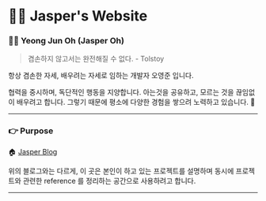 # 🧑‍💻 Jasper's Website

### 🙋‍♂️ Yeong Jun Oh (Jasper Oh)

> 겸손하지 않고서는 완전해질 수 없다. - Tolstoy

항상 겸손한 자세, 배우려는 자세로 임하는 개발자 오영준 입니다.

협력을 중시하며, 독단적인 행동을 지양합니다. 아는것을 공유하고, 모르는 것을 끊임없이 배우려고 합니다. 그렇기 때문에 평소에 다양한 경험을 쌓으려 노력하고 있습니다. 🏃

---

### 👉 Purpose

🏠 [Jasper Blog](https://jasper-infinity.tistory.com)

위의 블로그와는 다르게, 이 곳은 본인이 하고 있는 프로젝트를 설명하며 동시에 프로젝트와 관련한 reference 를 정리하는 공간으로 사용하려고 합니다.

---

